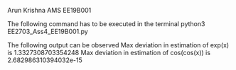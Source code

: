 Arun Krishna AMS
EE19B001

The following command has to be executed in the terminal
python3 EE2703_Ass4_EE19B001.py

The following output can be observed
Max deviation in estimation of exp(x) is 1.3327308703354248
Max deviation in estimation of cos(cos(x)) is 2.682986310394032e-15


